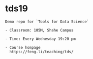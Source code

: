 # tds19
	
	Demo repo for `Tools for Data Science`
	
	- Classroom: 105M, Shahe Campus
	
	- Time: Every Wednesday 19:20 pm
	
	- Course hompage
	  https://feng.li/teaching/tds/
